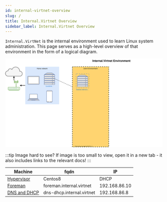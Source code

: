 ```yaml
---
id: internal-virtnet-overview
slug: /
title: Internal.Virtnet Overview
sidebar_label: Internal.Virtnet Overview
---
```


`Internal.VirtNet` is the internal environment used to learn Linux system administration. This page serves as a high-level overview of that environment in the form of a logical diagram.

![](/img/internal-virtnet.svg)

:::tip Image hard to see?
If image is too small to view, open it in a new tab - it also includes links to the relevant docs!
:::

|Machine|fqdn|IP|
|-------|----|--|
|[Hypervisor](centos8-hypervisor.md)|Centos8|DHCP|
|[Foreman](Foreman.md)|foreman.internal.virtnet|192.168.86.10|
|[DNS and DHCP](dns-dhcp.md)|dns-dhcp.internal.virtnet|192.168.86.8|